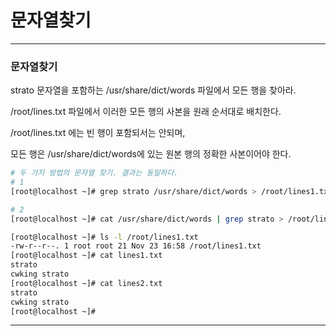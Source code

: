 # 문자열찾기

---

### 문자열찾기

strato 문자열을 포함하는 /usr/share/dict/words 파일에서 모든 행을 찾아라.

/root/lines.txt 파일에서 이러한 모든 행의 사본을 원래 순서대로 배치한다.

/root/lines.txt 에는 빈 행이 포함되서는 안되며,

모든 행은 /usr/share/dict/words에 있는 원본 행의 정확한 사본이어야 한다.

```bash
# 두 가지 방법의 문자열 찾기. 결과는 동일하다.
# 1
[root@localhost ~]# grep strato /usr/share/dict/words > /root/lines1.txt

# 2
[root@localhost ~]# cat /usr/share/dict/words | grep strato > /root/lines2.txt

[root@localhost ~]# ls -l /root/lines1.txt 
-rw-r--r--. 1 root root 21 Nov 23 16:58 /root/lines1.txt
[root@localhost ~]# cat lines1.txt 
strato
cwking strato
[root@localhost ~]# cat lines2.txt 
strato
cwking strato
[root@localhost ~]#
```

---